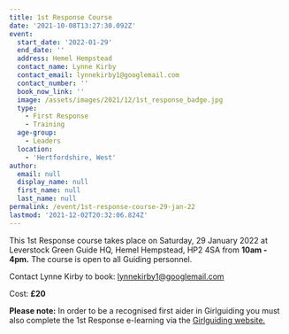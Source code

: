 ```yaml
---
title: 1st Response Course
date: '2021-10-08T13:27:30.092Z'
event:
  start_date: '2022-01-29'
  end_date: ''
  address: Hemel Hempstead
  contact_name: Lynne Kirby
  contact_email: lynnekirby1@googlemail.com
  contact_number: ''
  book_now_link: ''
  image: /assets/images/2021/12/1st_response_badge.jpg
  type:
    - First Response
    - Training
  age-group:
    - Leaders
  location:
    - 'Hertfordshire, West'
author:
  email: null
  display_name: null
  first_name: null
  last_name: null
permalink: /event/1st-response-course-29-jan-22
lastmod: '2021-12-02T20:32:06.824Z'
---
```

This 1st Response course takes place on Saturday, 29 January 2022 at Leverstock Green Guide HQ, Hemel Hempstead, HP2 4SA from **10am - 4pm.**  The course is open to all Guiding personnel.

Contact Lynne Kirby to book: [lynnekirby1@googlemail.com](mailto:lynnekirby1@googlemail.com)

Cost: **£20**

**Please note:**  In order to be a recognised first aider in Girlguiding you must also complete the 1st Response e-learning via the [Girlguiding website.](https://training.girlguiding.org.uk/first-response/?_ga=2.243395270.2123503171.1626684443-707145301.1620647744#/menu/5f1ec172e2dbde2f11ab1d0d)
